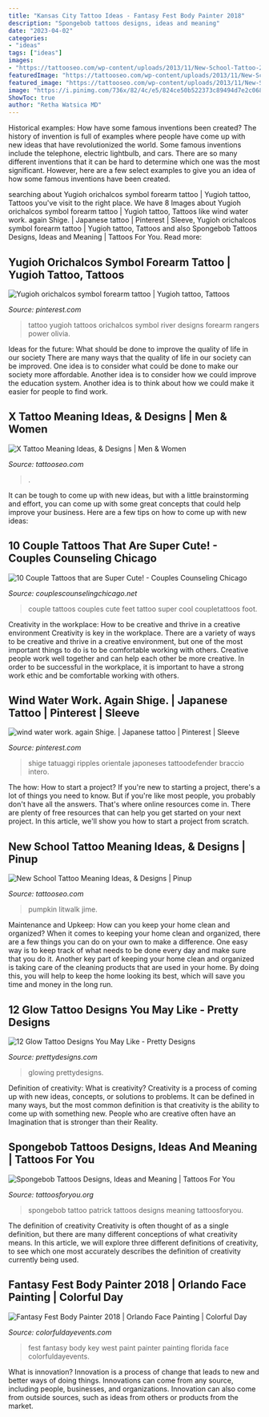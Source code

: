 ```yaml
---
title: "Kansas City Tattoo Ideas - Fantasy Fest Body Painter 2018"
description: "Spongebob tattoos designs, ideas and meaning"
date: "2023-04-02"
categories:
- "ideas"
tags: ["ideas"]
images:
- "https://tattooseo.com/wp-content/uploads/2013/11/New-School-Tattoo-29.jpg"
featuredImage: "https://tattooseo.com/wp-content/uploads/2013/11/New-School-Tattoo-29.jpg"
featured_image: "https://tattooseo.com/wp-content/uploads/2013/11/New-School-Tattoo-29.jpg"
image: "https://i.pinimg.com/736x/82/4c/e5/824ce50b522373c89494d7e2c0682666.jpg"
ShowToc: true
author: "Retha Watsica MD"
---
```



Historical examples: How have some famous inventions been created?
The history of invention is full of examples where people have come up with new ideas that have revolutionized the world. Some famous inventions include the telephone, electric lightbulb, and cars. There are so many different inventions that it can be hard to determine which one was the most significant. However, here are a few select examples to give you an idea of how some famous inventions have been created.

	

		
searching about Yugioh orichalcos symbol forearm tattoo | Yugioh tattoo, Tattoos you've visit to the right place. We have 8 Images about Yugioh orichalcos symbol forearm tattoo | Yugioh tattoo, Tattoos like wind water work. again Shige. | Japanese tattoo | Pinterest | Sleeve, Yugioh orichalcos symbol forearm tattoo | Yugioh tattoo, Tattoos and also Spongebob Tattoos Designs, Ideas and Meaning | Tattoos For You. Read more:
		
    
## Yugioh Orichalcos Symbol Forearm Tattoo | Yugioh Tattoo, Tattoos

<img loading=lazy src="https://i.pinimg.com/736x/82/4c/e5/824ce50b522373c89494d7e2c0682666.jpg" onerror="this.onerror=null;this.src='https://tse3.mm.bing.net/th?id=OIP.hsx8-pneevcUuvPL2OdTeADYEg&amp;pid=15.1';" alt="Yugioh orichalcos symbol forearm tattoo | Yugioh tattoo, Tattoos">

_Source: pinterest.com_

>tattoo yugioh tattoos orichalcos symbol river designs forearm rangers power olivia. 

	

Ideas for the future: What should be done to improve the quality of life in our society
There are many ways that the quality of life in our society can be improved. One idea is to consider what could be done to make our society more affordable. Another idea is to consider how we could improve the education system. Another idea is to think about how we could make it easier for people to find work.

    
## X Tattoo Meaning Ideas, &amp; Designs | Men &amp; Women

<img loading=lazy src="https://www.tattooseo.com/wp-content/uploads/2017/03/X-Tattoo-Meaning-9.jpg" onerror="this.onerror=null;this.src='https://tse2.mm.bing.net/th?id=OIP.axsCyr3tbijTi5El4mipwAAAAA&amp;pid=15.1';" alt="X Tattoo Meaning Ideas, &amp; Designs | Men &amp; Women">

_Source: tattooseo.com_

>. 

	

It can be tough to come up with new ideas, but with a little brainstorming and effort, you can come up with some great concepts that could help improve your business. Here are a few tips on how to come up with new ideas: 

    
## 10 Couple Tattoos That Are Super Cute! - Couples Counseling Chicago

<img loading=lazy src="http://www.couplescounselingchicago.net/wp-content/uploads/2014/10/couples-tattos-7-feet.jpg" onerror="this.onerror=null;this.src='https://tse1.mm.bing.net/th?id=OIP.NmLje7jd8NUwM1RK4qEY1wHaHd&amp;pid=15.1';" alt="10 Couple Tattoos that are Super Cute! - Couples Counseling Chicago">

_Source: couplescounselingchicago.net_

>couple tattoos couples cute feet tattoo super cool coupletattoos foot. 

	

Creativity in the workplace: How to be creative and thrive in a creative environment
Creativity is key in the workplace. There are a variety of ways to be creative and thrive in a creative environment, but one of the most important things to do is to be comfortable working with others. Creative people work well together and can help each other be more creative. In order to be successful in the workplace, it is important to have a strong work ethic and be comfortable working with others.

    
## Wind Water Work. Again Shige. | Japanese Tattoo | Pinterest | Sleeve

<img loading=lazy src="https://s-media-cache-ak0.pinimg.com/736x/3e/03/d3/3e03d32755bf3d7faadab7c98dd927ac.jpg" onerror="this.onerror=null;this.src='https://tse1.mm.bing.net/th?id=OIP.R-0wfojVX8BEDQG7WiO5sQHaLH&amp;pid=15.1';" alt="wind water work. again Shige. | Japanese tattoo | Pinterest | Sleeve">

_Source: pinterest.com_

>shige tatuaggi ripples orientale japoneses tattoodefender braccio intero. 

	

The how: How to start a project?
If you're new to starting a project, there's a lot of things you need to know. But if you're like most people, you probably don't have all the answers. That's where online resources come in. There are plenty of free resources that can help you get started on your next project. In this article, we'll show you how to start a project from scratch.

    
## New School Tattoo Meaning Ideas, &amp; Designs | Pinup

<img loading=lazy src="https://tattooseo.com/wp-content/uploads/2013/11/New-School-Tattoo-29.jpg" onerror="this.onerror=null;this.src='https://tse4.mm.bing.net/th?id=OIP.PN6ragRl9otuKJPMZuTeAQAAAA&amp;pid=15.1';" alt="New School Tattoo Meaning Ideas, &amp; Designs | Pinup">

_Source: tattooseo.com_

>pumpkin litwalk jime. 

	

Maintenance and Upkeep: How can you keep your home clean and organized?
When it comes to keeping your home clean and organized, there are a few things you can do on your own to make a difference. One easy way is to keep track of what needs to be done every day and make sure that you do it. Another key part of keeping your home clean and organized is taking care of the cleaning products that are used in your home. By doing this, you will help to keep the home looking its best, which will save you time and money in the long run.

    
## 12 Glow Tattoo Designs You May Like - Pretty Designs

<img loading=lazy src="http://www.prettydesigns.com/wp-content/uploads/2015/01/Horrible-Glow-Tattoo.jpg" onerror="this.onerror=null;this.src='https://tse3.mm.bing.net/th?id=OIP.b7uykwtQDGVVLB8-iN3RcgHaNx&amp;pid=15.1';" alt="12 Glow Tattoo Designs You May Like - Pretty Designs">

_Source: prettydesigns.com_

>glowing prettydesigns. 

	

Definition of creativity: What is creativity?
Creativity is a process of coming up with new ideas, concepts, or solutions to problems. It can be defined in many ways, but the most common definition is that creativity is the ability to come up with something new. People who are creative often have an Imagination that is stronger than their Reality.

    
## Spongebob Tattoos Designs, Ideas And Meaning | Tattoos For You

<img loading=lazy src="https://www.tattoosforyou.org/wp-content/uploads/2017/07/Spongebob-Patrick-Tattoo.jpg" onerror="this.onerror=null;this.src='https://tse1.mm.bing.net/th?id=OIP.2AnVFOOF_wRPty2yIm0diAHaJ-&amp;pid=15.1';" alt="Spongebob Tattoos Designs, Ideas and Meaning | Tattoos For You">

_Source: tattoosforyou.org_

>spongebob tattoo patrick tattoos designs meaning tattoosforyou. 

	

The definition of creativity
Creativity is often thought of as a single definition, but there are many different conceptions of what creativity means. In this article, we will explore three different definitions of creativity, to see which one most accurately describes the definition of creativity currently being used.

    
## Fantasy Fest Body Painter 2018 | Orlando Face Painting | Colorful Day

<img loading=lazy src="https://colorfuldayevents.com/wp-content/florida-face-painter/fantasy-fest/dynamic/fantasy-fest-body-paint-ideas-2016.jpg-nggid03402-ngg0dyn-210x350x100-00f0w010c011r110f110r010t010.jpg" onerror="this.onerror=null;this.src='https://tse3.mm.bing.net/th?id=OIP.9HdUjaD7v_KEZP5iHeU4kwAAAA&amp;pid=15.1';" alt="Fantasy Fest Body Painter 2018 | Orlando Face Painting | Colorful Day">

_Source: colorfuldayevents.com_

>fest fantasy body key west paint painter painting florida face colorfuldayevents. 

	

What is innovation?
Innovation is a process of change that leads to new and better ways of doing things. Innovations can come from any source, including people, businesses, and organizations. Innovation can also come from outside sources, such as ideas from others or products from the market.

